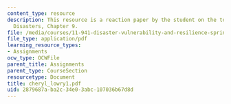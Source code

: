 ```yaml
---
content_type: resource
description: This resource is a reaction paper by the student on the topic Natural
  Disasters, Chapter 9.
file: /media/courses/11-941-disaster-vulnerability-and-resilience-spring-2005/2879687aba2c34e03abc107036b67d8d_cheryl_lowry1.pdf
file_type: application/pdf
learning_resource_types:
- Assignments
ocw_type: OCWFile
parent_title: Assignments
parent_type: CourseSection
resourcetype: Document
title: cheryl_lowry1.pdf
uid: 2879687a-ba2c-34e0-3abc-107036b67d8d
---
```

